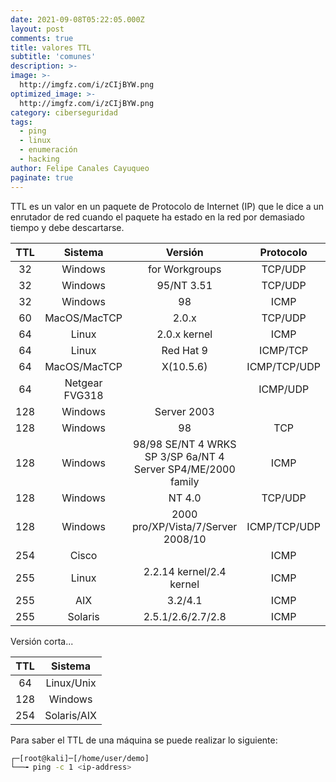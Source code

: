 ```yaml
---
date: 2021-09-08T05:22:05.000Z
layout: post
comments: true
title: valores TTL
subtitle: 'comunes'
description: >-
image: >-
  http://imgfz.com/i/zCIjBYW.png
optimized_image: >-
  http://imgfz.com/i/zCIjBYW.png
category: ciberseguridad
tags:
  - ping
  - linux
  - enumeración
  - hacking
author: Felipe Canales Cayuqueo
paginate: true
---
```


TTL es un valor en un paquete de Protocolo de Internet (IP) que le dice a un enrutador de red cuando el paquete ha estado en la red por demasiado tiempo y debe descartarse.

| TTL | Sistema | Versión | Protocolo |
| :--------: | :-------: | :-------: | :-------: |
| 32 | Windows | for Workgroups | TCP/UDP |
| 32 | Windows | 95/NT 3.51 | TCP/UDP |
| 32 | Windows | 98 | ICMP |
| 60 | MacOS/MacTCP | 2.0.x | TCP/UDP |
| 64 | Linux | 2.0.x kernel | ICMP |
| 64 | Linux | Red Hat 9 | ICMP/TCP |
| 64 | MacOS/MacTCP | X(10.5.6) | ICMP/TCP/UDP |
| 64 | Netgear FVG318 |  | ICMP/UDP |
| 128 | Windows | Server 2003 |  |
| 128 | Windows | 98 | TCP |
| 128 | Windows | 98/98 SE/NT 4 WRKS SP 3/SP 6a/NT 4 Server SP4/ME/2000 family | ICMP |
| 128 | Windows | NT 4.0 | TCP/UDP |
| 128 | Windows | 2000 pro/XP/Vista/7/Server 2008/10 | ICMP/TCP/UDP |
| 254 | Cisco |  | ICMP |
| 255 | Linux | 2.2.14 kernel/2.4 kernel | ICMP |
| 255 | AIX | 3.2/4.1 | ICMP |
| 255 | Solaris | 2.5.1/2.6/2.7/2.8 | ICMP |



Versión corta...

| TTL | Sistema |
| :--------: | :-------: |
| 64 | Linux/Unix |
| 128 | Windows |
| 254 | Solaris/AIX |

Para saber el TTL de una máquina se puede realizar lo siguiente:

```bash
┌─[root@kali]─[/home/user/demo]
└──╼ ping -c 1 <ip-address>
```
